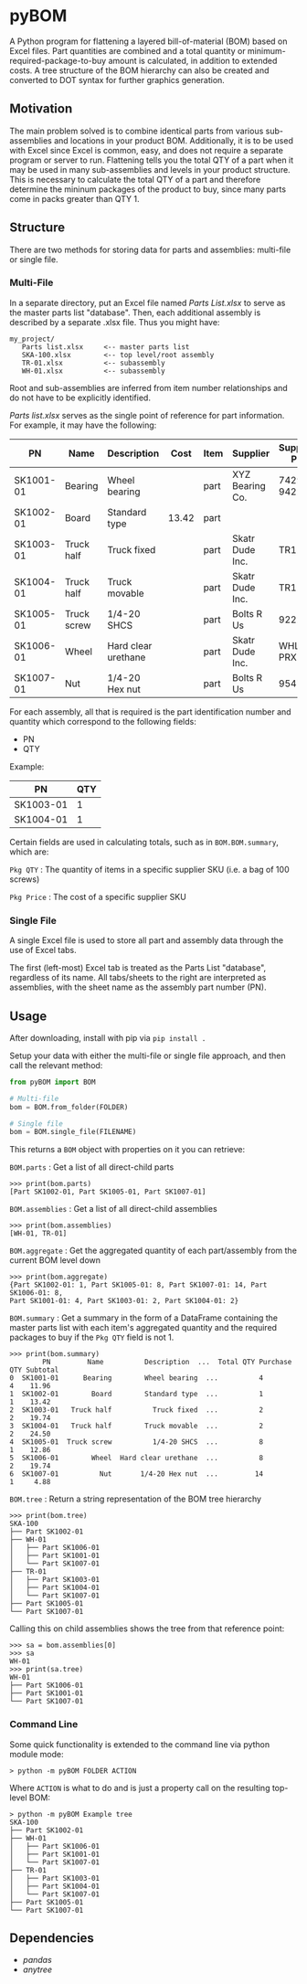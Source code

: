 # pyBOM

A Python program for flattening a layered bill-of-material (BOM) based on Excel
files. Part quantities are combined and a total quantity or
minimum-required-package-to-buy amount is calculated, in addition to extended
costs. A tree structure of the BOM hierarchy can also be created and converted
to DOT syntax for further graphics generation.

## Motivation

The main problem solved is to combine identical parts from various
sub-assemblies and locations in your product BOM. Additionally, it is to be used
with Excel since Excel is common, easy, and does not require a separate program
or server to run. Flattening tells you the total QTY of a part when it may be
used in many sub-assemblies and levels in your product structure. This is
necessary to calculate the total QTY of a part and therefore determine the
mininum packages of the product to buy, since many parts come in packs greater
than QTY 1.

## Structure

There are two methods for storing data for parts and assemblies: multi-file or
single file.

### Multi-File

In a separate directory, put an Excel file named *Parts List.xlsx* to serve as
the master parts list \"database\". Then, each additional assembly is described
by a separate .xlsx file. Thus you might have:

    my_project/
       Parts list.xlsx     <-- master parts list
       SKA-100.xlsx        <-- top level/root assembly
       TR-01.xlsx          <-- subassembly
       WH-01.xlsx          <-- subassembly

Root and sub-assemblies are inferred from item number relationships and do not
have to be explicitly identified.

*Parts list.xlsx* serves as the single point of reference for part information.
For example, it may have the following:

| PN        | Name        | Description         | Cost    | Item  | Supplier         | Supplier PN   | Pkg QTY   | Pkg Price  |
| --------- | ----------- | ------------------- | ------- | ----- | ---------------- | ------------- | --------- | ---------- |
| SK1001-01 | Bearing     | Wheel bearing       |         | part  | XYZ Bearing Co.  | 74295-942     | 1         | 2.99       |
| SK1002-01 | Board       | Standard type       | 13.42   | part  |                  |               |           |            |
| SK1003-01 | Truck half  | Truck fixed         |         | part  | Skatr Dude Inc.  | TR1-A         | 1         | 9.87       |
| SK1004-01 | Truck half  | Truck movable       |         | part  | Skatr Dude Inc.  | TR1-B         | 1         | 12.25      |
| SK1005-01 | Truck screw | 1/4-20 SHCS         |         | part  | Bolts R Us       | 92220A        | 50        | 12.86      |
| SK1006-01 | Wheel       | Hard clear urethane |         | part  | Skatr Dude Inc.  | WHL-PRX       | 4         | 9.87       |
| SK1007-01 | Nut         | 1/4-20 Hex nut      |         | part  | Bolts R Us       | 95479A        | 50        | 4.88       |

For each assembly, all that is required is the part identification number and
quantity which correspond to the following fields:

- PN
- QTY

Example:

| PN          | QTY   |
| ----------- | ----- |
| SK1003-01   | 1     |
| SK1004-01   | 1     |

Certain fields are used in calculating totals, such as in `BOM.BOM.summary`,
which are:

`Pkg QTY`
  : The quantity of items in a specific supplier SKU (i.e. a bag of 100 screws)

`Pkg Price`
  : The cost of a specific supplier SKU                                        


### Single File

A single Excel file is used to store all part and assembly data through the use
of Excel tabs.

The first (left-most) Excel tab is treated as the Parts List "database", regardless
of its name. All tabs/sheets to the right are interpreted as assemblies, with
the sheet name as the assembly part number (PN).


## Usage

After downloading, install with pip via `pip install .`

Setup your data with either the multi-file or single file approach, and then
call the relevant method:

```python
from pyBOM import BOM

# Multi-file
bom = BOM.from_folder(FOLDER)

# Single file
bom = BOM.single_file(FILENAME)
```

This returns a `BOM` object with properties on it you can retrieve:


`BOM.parts`
  : Get a list of all direct-child parts

  ```
  >>> print(bom.parts)
  [Part SK1002-01, Part SK1005-01, Part SK1007-01]
  ```

`BOM.assemblies`
  : Get a list of all direct-child assemblies

  ```
  >>> print(bom.assemblies)
  [WH-01, TR-01]
  ```

`BOM.aggregate`
  : Get the aggregated quantity of each part/assembly from the current
  BOM level down

  ```
  >>> print(bom.aggregate)
  {Part SK1002-01: 1, Part SK1005-01: 8, Part SK1007-01: 14, Part SK1006-01: 8,
  Part SK1001-01: 4, Part SK1003-01: 2, Part SK1004-01: 2}
  ```

`BOM.summary`
  : Get a summary in the form of a DataFrame containing the master parts
  list with each item's aggregated quantity and the required packages
  to buy if the `Pkg QTY` field is not 1.

  ```
  >>> print(bom.summary)
          PN         Name          Description  ...  Total QTY Purchase QTY Subtotal
0  SK1001-01      Bearing        Wheel bearing  ...          4            4    11.96
1  SK1002-01        Board        Standard type  ...          1            1    13.42
2  SK1003-01   Truck half          Truck fixed  ...          2            2    19.74
3  SK1004-01   Truck half        Truck movable  ...          2            2    24.50
4  SK1005-01  Truck screw          1/4-20 SHCS  ...          8            1    12.86
5  SK1006-01        Wheel  Hard clear urethane  ...          8            2    19.74
6  SK1007-01          Nut       1/4-20 Hex nut  ...         14            1     4.88
  ```

`BOM.tree`
  : Return a string representation of the BOM tree hierarchy

  ```
  >>> print(bom.tree)
  SKA-100
  ├── Part SK1002-01    
  ├── WH-01
  │   ├── Part SK1006-01
  │   ├── Part SK1001-01
  │   └── Part SK1007-01
  ├── TR-01
  │   ├── Part SK1003-01
  │   ├── Part SK1004-01
  │   └── Part SK1007-01
  ├── Part SK1005-01
  └── Part SK1007-01
  ```

  Calling this on child assemblies shows the tree from that reference point:
  ```
  >>> sa = bom.assemblies[0]
  >>> sa
  WH-01
  >>> print(sa.tree)
  WH-01
  ├── Part SK1006-01
  ├── Part SK1001-01
  └── Part SK1007-01
  ```



### Command Line

Some quick functionality is extended to the command line via python module mode:


```
> python -m pyBOM FOLDER ACTION
```

Where `ACTION` is what to do and is just a property call on the resulting
top-level BOM:

```
> python -m pyBOM Example tree
SKA-100
├── Part SK1002-01
├── WH-01
│   ├── Part SK1006-01
│   ├── Part SK1001-01
│   └── Part SK1007-01
├── TR-01
│   ├── Part SK1003-01
│   ├── Part SK1004-01
│   └── Part SK1007-01
├── Part SK1005-01
└── Part SK1007-01
```

Dependencies
------------

- *pandas*
- *anytree*